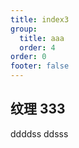 ```yaml
---
title: index3
group:
  title: aaa
  order: 4
order: 0
footer: false
---
```


## 纹理 333

ddddss
ddsss
